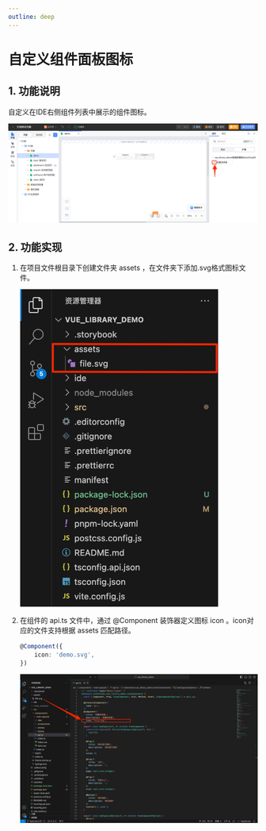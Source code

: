 ```yaml
---
outline: deep
---
```


# 自定义组件面板图标

## 1. 功能说明

自定义在IDE右侧组件列表中展示的组件图标。

<img src="../../images/tubiao_202411211545_1.png" class="imgStyle" style="" />

## 2. 功能实现

1.  在项目文件根目录下创建文件夹 assets ，在文件夹下添加.svg格式图标文件。

    <img src="../../images/tubiao_202411211545_2.png" class="imgStyle" style="width:400px" />

1.  在组件的 api.ts 文件中，通过 @Component 装饰器定义图标 icon 。icon对应的文件支持根据 assets 匹配路径。

    ```typescript
    @Component({
        icon: 'demo.svg',
    })
    ```

    <img src="../../images/tubiao_202411211545_3.png" class="imgStyle" style="" />